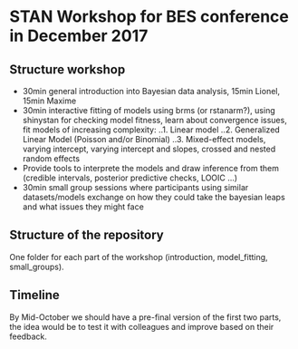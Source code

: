 # STAN Workshop for BES conference in December 2017

## Structure workshop

* 30min general introduction into Bayesian data analysis, 15min Lionel, 15min Maxime
* 30min interactive fitting of models using brms (or rstanarm?), using shinystan for checking model fitness, learn about convergence issues, fit models of increasing complexity:
..1. Linear model 
..2. Generalized Linear Model (Poisson and/or Binomial)
..3. Mixed-effect models, varying intercept, varying intercept and slopes, crossed and nested random effects
* Provide tools to interprete the models and draw inference from them (credible intervals, posterior predictive checks, LOOIC ...)
* 30min small group sessions where participants using similar datasets/models exchange on how they could take the bayesian leaps and what issues they might face

## Structure of the repository

One folder for each part of the workshop (introduction, model\_fitting, small\_groups). 

## Timeline

By Mid-October we should have a pre-final version of the first two parts, the idea would be to test it with colleagues and improve based on their feedback.

